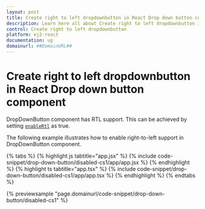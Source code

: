 ```yaml
---
layout: post
title: Create right to left dropdownbutton in React Drop down button component | Syncfusion
description: Learn here all about Create right to left dropdownbutton in Syncfusion React Drop down button component of Syncfusion Essential JS 2 and more.
control: Create right to left dropdownbutton 
platform: ej2-react
documentation: ug
domainurl: ##DomainURL##
---
```


# Create right to left dropdownbutton in React Drop down button component

DropDownButton component has RTL support. This can be achieved by setting [`enableRtl`](https://ej2.syncfusion.com/react/documentation/api/drop-down-button#enablertl) as true.

The following example illustrates how to enable right-to-left support in DropDownButton component.

{% tabs %}
{% highlight js tabtitle="app.jsx" %}
{% include code-snippet/drop-down-button/disabled-cs1/app/app.jsx %}
{% endhighlight %}
{% highlight ts tabtitle="app.tsx" %}
{% include code-snippet/drop-down-button/disabled-cs1/app/app.tsx %}
{% endhighlight %}
{% endtabs %}

 {% previewsample "page.domainurl/code-snippet/drop-down-button/disabled-cs1" %}